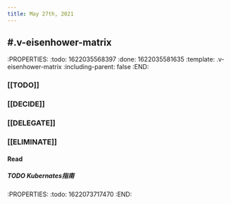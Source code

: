 ```yaml
---
title: May 27th, 2021
---
```


## #.v-eisenhower-matrix
:PROPERTIES:
:todo: 1622035568397
:done: 1622035581635
:template: .v-eisenhower-matrix
:including-parent: false
:END:
### [[TODO]]
####
####
####
### [[DECIDE]]
####
####
####
### [[DELEGATE]]
####
####
####
### [[ELIMINATE]]
#### Read
##### TODO Kubernates指南
:PROPERTIES:
:todo: 1622073717470
:END:
####
####
